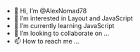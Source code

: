 - 👋 Hi, I’m @AlexNomad78
- 👀 I’m interested in Layout and JavaScript
- 🌱 I’m currently learning JavaScript
- 💞️ I’m looking to collaborate on ...
- 📫 How to reach me ...

<!---
AlexNomad78/AlexNomad78 is a ✨ special ✨ repository because its `README.md` (this file) appears on your GitHub profile.
You can click the Preview link to take a look at your changes.
--->
